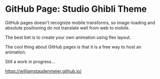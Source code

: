 # GitHub Page: Studio Ghibli Theme 

GitHub pages doesn't recognize mobile transforms, so image-loading and absolute positioning do not translate well from web to mobile.

The best bet is to create your own animation using flex layout.

The cool thing about GitHub pages is that it is a free way to host an animation.  

Still a work in progress...

https://williamstaudenmeier.github.io/
